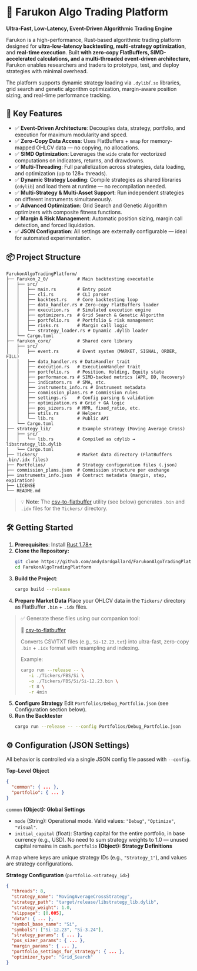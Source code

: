 # 🚀 Farukon Algo Trading Platform

**Ultra-Fast, Low-Latency, Event-Driven Algorithmic Trading Engine**

Farukon is a high-performance, Rust-based algorithmic trading platform designed for **ultra-low-latency backtesting, multi-strategy optimization**, and **real-time execution**. Built **with zero-copy FlatBuffers, SIMD-accelerated calculations, and a multi-threaded event-driven architecture,** Farukon enables researchers and traders to prototype, test, and deploy strategies with minimal overhead.

The platform supports dynamic strategy loading via `.dylib`/`.so` libraries, grid search and genetic algorithm optimization, margin-aware position sizing, and real-time performance tracking.

 ## 🚀 Key Features

* ✅ **Event-Driven Architecture**: Decouples data, strategy, portfolio, and execution for maximum modularity and speed.
* ✅ **Zero-Copy Data Access**: Uses FlatBuffers + `mmap` for memory-mapped OHLCV data — no copying, no allocations.
* ✅ **SIMD Optimization**: Leverages the `wide` crate for vectorized computations on indicators, returns, and drawdowns.
* ✅ **Multi-Threading**: Full parallelization across strategies, data loading, and optimization (up to 128+ threads).
* ✅ **Dynamic Strategy Loading**: Compile strategies as shared libraries (`cdylib`) and load them at runtime — no recompilation needed.
* ✅ **Multi-Strategy & Multi-Asset Support**: Run independent strategies on different instruments simultaneously.
* ✅ **Advanced Optimization**: Grid Search and Genetic Algorithm optimizers with composite fitness functions.
* ✅ **Margin & Risk Management**: Automatic position sizing, margin call detection, and forced liquidation.
* ✅ **JSON Configuration**: All settings are externally configurable — ideal for automated experimentation.

## 📦 Project Structure
```
FarukonAlgoTradingPlatform/
├── Farukon_2_0/           # Main backtesting executable
│   ├── src/
│   │   ├── main.rs        # Entry point
│   │   ├── cli.rs         # CLI parser
│   │   ├── backtest.rs    # Core backtesting loop
│   │   ├── data_handler.rs # Zero-copy FlatBuffers loader
│   │   ├── execution.rs   # Simulated execution engine
│   │   ├── optimizers.rs  # Grid Search & Genetic Algorithm
│   │   ├── portfolio.rs   # Portfolio & risk management
│   │   ├── risks.rs       # Margin call logic
│   │   └── strategy_loader.rs # Dynamic .dylib loader
│   └── Cargo.toml
├── farukon_core/          # Shared core library
│   ├── src/
│   │   ├── event.rs       # Event system (MARKET, SIGNAL, ORDER, FILL)
│   │   ├── data_handler.rs # DataHandler trait
│   │   ├── execution.rs   # ExecutionHandler trait
│   │   ├── portfolio.rs   # Position, Holding, Equity state
│   │   ├── performance.rs # SIMD-backed metrics (APR, DD, Recovery)
│   │   ├── indicators.rs  # SMA, etc.
│   │   ├── instruments_info.rs # Instrument metadata
│   │   ├── commission_plans.rs # Commission rules
│   │   ├── settings.rs    # Config parsing & validation
│   │   ├── optimization.rs # Grid + GA logic
│   │   ├── pos_sizers.rs  # MPR, fixed_ratio, etc.
│   │   ├── utils.rs       # Helpers
│   │   └── lib.rs         # Public API
│   └── Cargo.toml
├── strategy_lib/          # Example strategy (Moving Average Cross)
│   ├── src/
│   │   └── lib.rs         # Compiled as cdylib → libstrategy_lib.dylib
│   └── Cargo.toml
├── Tickers/               # Market data directory (FlatBuffers .bin/.idx files)
├── Portfolios/            # Strategy configuration files (.json)
├── commission_plans.json  # Commission structure per exchange
├── instruments_info.json  # Contract metadata (margin, step, expiration)
├── LICENSE
└── README.md
```
> 💡 **Note**: The [csv-to-flatbuffer](https://github.com/andydardgallard/csv-to-flatbuffer) utility (see below) generates `.bin` and `.idx` files for the `Tickers/` directory.

## 🛠 Getting Started

1. **Prerequisites**: Install [Rust 1.78+](https://rust-lang.org/tools/install/)
2. **Clone the Repository:**
   ```bash
   git clone https://github.com/andydardgallard/FarukonAlgoTradingPlatform.git
   cd FarukonAlgoTradingPlatform
   ```
3. **Build the Project**:
   ```bash
   cargo build --release
   ```
4. **Prepare Market Data**
Place your OHLCV data in the `Tickers/` directory as FlatBuffer `.bin` + `.idx` files.
> ✅ Generate these files using our companion tool:
>
> 🔗 [csv-to-flatbuffer](https://github.com/andydardgallard/csv-to-flatbuffer)
>
> Converts CSV/TXT files (e.g., `Si-12.23.txt`) into ultra-fast, zero-copy `.bin` + `.idx` format with resampling and indexing.
> 
> Example:
> ```bash
> cargo run --release -- \
>    -i ./Tickers/FBS/Si \
>    -o ./Tickers/FBS/Si/Si-12.23.bin \
>    -t 8 \
>    -r 4min
> ```

5. **Configure Strategy**
   Edit `Portfolios/Debug_Portfolio.json` (see Configuration section below).
6. **Run the Backtester**
   ```bash
   cargo run --release -- --config Portfolios/Debug_Portfolio.json
   ```

## ⚙️ Configuration (JSON Settings)

All behavior is controlled via a single JSON config file passed with `--config`.

**Top-Level Object**
```json
{
  "common": { ... },
  "portfolio": { ... }
}
```
`common` **(Object): Global Settings**
* `mode` (String): Operational mode. Valid values: `"Debug"`, `"Optimize"`, `"Visual"`.
* `initial_capital` (float): Starting capital for the entire portfolio, in base currency (e.g., USD). No need to sum strategy weights to 1.0 — unused capital remains in cash.
`portfolio` **(Object): Strategy Definitions**

A map where keys are unique strategy IDs (e.g., `"Strategy_1"`), and values are strategy configurations.

**Strategy Configuration** (`portfolio.<strategy_id>`)
```json
{
  "threads": 8,
  "strategy_name": "MovingAverageCrossStrategy",
  "strategy_path": "target/release/libstrategy_lib.dylib",
  "strategy_weight": 1.0,
  "slippage": [0.005],
  "data": { ... },
  "symbol_base_name": "Si",
  "symbols": ["Si-12.23", "Si-3.24"],
  "strategy_params": { ... },
  "pos_sizer_params": { ... },
  "margin_params": { ... },
  "portfolio_settings_for_strategy": { ... },
  "optimizer_type": "Grid_Search"
}
```
